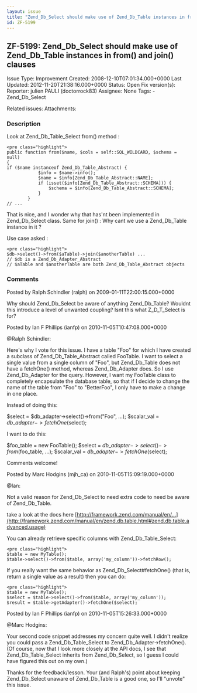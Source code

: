 ```yaml
---
layout: issue
title: "Zend_Db_Select should make use of Zend_Db_Table instances in from() and join() clauses"
id: ZF-5199
---
```


ZF-5199: Zend\_Db\_Select should make use of Zend\_Db\_Table instances in from() and join() clauses
---------------------------------------------------------------------------------------------------

 Issue Type: Improvement Created: 2008-12-10T07:01:34.000+0000 Last Updated: 2012-11-20T21:38:16.000+0000 Status: Open Fix version(s): 
 Reporter:  julien PAULI (doctorrock83)  Assignee:  None  Tags: - Zend\_Db\_Select
 
 Related issues: 
 Attachments: 
### Description

Look at Zend\_Db\_Table\_Select from() method :

 
    <pre class="highlight">
    public function from($name, $cols = self::SQL_WILDCARD, $schema = null)
    {
    if ($name instanceof Zend_Db_Table_Abstract) {
                $info = $name->info();
                $name = $info[Zend_Db_Table_Abstract::NAME];
                if (isset($info[Zend_Db_Table_Abstract::SCHEMA])) {
                    $schema = $info[Zend_Db_Table_Abstract::SCHEMA];
                }
            }
    // ...


That is nice, and I wonder why that has'nt been implemented in Zend\_Db\_Select class. Same for join() : Why cant we use a Zend\_Db\_Table instance in it ?

Use case asked :

 
    <pre class="highlight">
    $db->select()->from($aTable)->join($anotherTable) ...
    // $db is a Zend_Db_Adapter_Abstract
    // $aTable and $anotherTable are both Zend_Db_Table_Abstract objects


 

 

### Comments

Posted by Ralph Schindler (ralph) on 2009-01-11T22:00:15.000+0000

Why should Zend\_Db\_Select be aware of anything Zend\_Db\_Table? Wouldnt this introduce a level of unwanted coupling? Isnt this what Z\_D\_T\_Select is for?

 

 

Posted by Ian F Phillips (ianfp) on 2010-11-05T10:47:08.000+0000

@Ralph Schindler:

Here's why I vote for this issue. I have a table "Foo" for which I have created a subclass of Zend\_Db\_Table\_Abstract called FooTable. I want to select a single value from a single column of "Foo", but Zend\_Db\_Table does not have a fetchOne() method, whereas Zend\_Db\_Adapter does. So I use Zend\_Db\_Adapter for the query. However, I want my FooTable class to completely encapsulate the database table, so that if I decide to change the name of the table from "Foo" to "BetterFoo", I only have to make a change in one place.

Instead of doing this:

$select = $db\_adapter->select()->from("Foo", ...); $scalar\_val = $db\_adapter->fetchOne($select);

I want to do this:

$foo\_table = new FooTable(); $select = $db\_adapter->select()->from($foo\_table, ...); $scalar\_val = $db\_adapter->fetchOne($select);

Comments welcome!

 

 

Posted by Marc Hodgins (mjh\_ca) on 2010-11-05T15:09:19.000+0000

@Ian:

Not a valid reason for Zend\_Db\_Select to need extra code to need be aware of Zend\_Db\_Table.

take a look at the docs here [http://framework.zend.com/manual/en/…](http://framework.zend.com/manual/en/zend.db.table.html#zend.db.table.advanced.usage)

You can already retrieve specific columns with Zend\_Db\_Table\_Select:

 
    <pre class="highlight">
    $table = new MyTable();
    $table->select()->from($table, array('my_column'))->fetchRow();


If you really want the same behavior as Zend\_Db\_Select#fetchOne() (that is, return a single value as a result) then you can do:

 
    <pre class="highlight">
    $table = new MyTable();
    $select = $table->select()->from($table, array('my_column'));
    $result = $table->getAdapter()->fetchOne($select);


 

 

Posted by Ian F Phillips (ianfp) on 2010-11-05T15:26:33.000+0000

@Marc Hodgins:

Your second code snippet addresses my concern quite well. I didn't realize you could pass a Zend\_Db\_Table\_Select to Zend\_Db\_Adapter->fetchOne(). (Of course, now that I look more closely at the API docs, I see that Zend\_Db\_Table\_Select inherits from Zend\_Db\_Select, so I guess I could have figured this out on my own.)

Thanks for the feedback/lesson. Your (and Ralph's) point about keeping Zend\_Db\_Select unaware of Zend\_Db\_Table is a good one, so I'll "unvote" this issue.

 

 